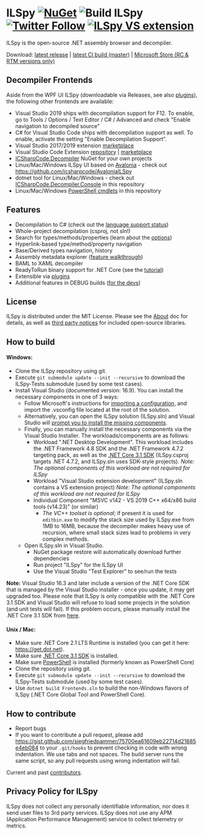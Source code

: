 # ILSpy [![NuGet](https://img.shields.io/nuget/v/ICSharpCode.Decompiler.svg)](https://nuget.org/packages/ICSharpCode.Decompiler) ![Build ILSpy](https://github.com/icsharpcode/ILSpy/workflows/Build%20ILSpy/badge.svg?branch=master) [![Twitter Follow](https://img.shields.io/twitter/follow/ILSpy.svg?label=Follow%20@ILSpy)](https://twitter.com/ilspy) [![ILSpy VS extension](https://img.shields.io/badge/VS%20Extension-ILSpy-blue.svg)](https://visualstudiogallery.msdn.microsoft.com/8ef1d688-f80c-4380-8004-2ec7f814e7de) 

ILSpy is the open-source .NET assembly browser and decompiler.

Download: [latest release](https://github.com/icsharpcode/ILSpy/releases) | [latest CI build (master)](https://github.com/icsharpcode/ILSpy/actions?query=workflow%3A%22Build+ILSpy%22+branch%3Amaster+is%3Asuccess+event%3Apush) | [Microsoft Store (RC & RTM versions only)](https://www.microsoft.com/store/apps/9MXFBKFVSQ13)

Decompiler Frontends
-------

Aside from the WPF UI ILSpy (downloadable via Releases, see also [plugins](https://github.com/icsharpcode/ILSpy/wiki/Plugins)), the following other frontends are available:

* Visual Studio 2019 ships with decompilation support for F12. To enable, go to Tools / Options / Text Editor / C# / Advanced and check "Enable navigation to decompiled source"
* C# for Visual Studio Code ships with decompilation support as well. To enable, activate the setting "Enable Decompilation Support".
* Visual Studio 2017/2019 extension [marketplace](https://marketplace.visualstudio.com/items?itemName=SharpDevelopTeam.ILSpy)
* Visual Studio Code Extension [repository](https://github.com/icsharpcode/ilspy-vscode) | [marketplace](https://marketplace.visualstudio.com/items?itemName=icsharpcode.ilspy-vscode)
* [ICSharpCode.Decompiler](https://www.nuget.org/packages/ICSharpCode.Decompiler/) NuGet for your own projects
* Linux/Mac/Windows ILSpy UI based on [Avalonia](http://www.avaloniaui.net/) - check out https://github.com/icsharpcode/AvaloniaILSpy
* dotnet tool for Linux/Mac/Windows - check out [ICSharpCode.Decompiler.Console](ICSharpCode.Decompiler.Console) in this repository
* Linux/Mac/Windows [PowerShell cmdlets](ICSharpCode.Decompiler.PowerShell) in this repository

Features
-------

 * Decompilation to C# (check out the [language support status](https://github.com/icsharpcode/ILSpy/issues/829))
 * Whole-project decompilation (csproj, not sln!)
 * Search for types/methods/properties (learn about the [options](https://github.com/icsharpcode/ILSpy/wiki/Search-Options))
 * Hyperlink-based type/method/property navigation
 * Base/Derived types navigation, history
 * Assembly metadata explorer ([feature walkthrough](https://github.com/icsharpcode/ILSpy/wiki/Metadata-Explorer))
 * BAML to XAML decompiler
 * ReadyToRun binary support for .NET Core (see the [tutorial](https://github.com/icsharpcode/ILSpy/wiki/ILSpy.ReadyToRun))
 * Extensible via [plugins](https://github.com/icsharpcode/ILSpy/wiki/Plugins)
 * Additional features in DEBUG builds ([for the devs](https://github.com/icsharpcode/ILSpy/wiki/Additional-Features-in-DEBUG-Builds))

License
-------

ILSpy is distributed under the MIT License. Please see the [About](doc/ILSpyAboutPage.txt) doc for details, 
as well as [third party notices](doc/third-party-notices.txt) for included open-source libraries.

How to build
------------

#### Windows:

- Clone the ILSpy repository using git.
- Execute `git submodule update --init --recursive` to download the ILSpy-Tests submodule (used by some test cases).
- Install Visual Studio (documented version: 16.9). You can install the necessary components in one of 3 ways:
  - Follow Microsoft's instructions for [importing a configuration](https://docs.microsoft.com/en-us/visualstudio/install/import-export-installation-configurations?view=vs-2019#import-a-configuration), and import the .vsconfig file located at the root of the solution.
  - Alternatively, you can open the ILSpy solution (ILSpy.sln) and Visual Studio will [prompt you to install the missing components](https://docs.microsoft.com/en-us/visualstudio/install/import-export-installation-configurations?view=vs-2019#automatically-install-missing-components).
  - Finally, you can manually install the necessary components via the Visual Studio Installer. The workloads/components are as follows:
    - Workload ".NET Desktop Development". This workload includes the .NET Framework 4.8 SDK and the .NET Framework 4.7.2 targeting pack, as well as the [.NET Core 3.1 SDK](https://dotnet.microsoft.com/download/dotnet-core/3.1) (ILSpy.csproj targets .NET 4.7.2, and ILSpy.sln uses SDK-style projects). _Note: The optional components of this workload are not required for ILSpy_
    - Workload "Visual Studio extension development" (ILSpy.sln contains a VS extension project) _Note: The optional components of this workload are not required for ILSpy_
    - Individual Component "MSVC v142 - VS 2019 C++ x64/x86 build tools (v14.23)" (or similar)
      - _The VC++ toolset is optional_; if present it is used for `editbin.exe` to modify the stack size used by ILSpy.exe from 1MB to 16MB, because the decompiler makes heavy use of recursion, where small stack sizes lead to problems in very complex methods.
  - Open ILSpy.sln in Visual Studio.
    - NuGet package restore will automatically download further dependencies
    - Run project "ILSpy" for the ILSpy UI
    - Use the Visual Studio "Test Explorer" to see/run the tests

**Note:** Visual Studio 16.3 and later include a version of the .NET Core SDK that is managed by the Visual Studio installer - once you update, it may get upgraded too.
Please note that ILSpy is only compatible with the .NET Core 3.1 SDK and Visual Studio will refuse to load some projects in the solution (and unit tests will fail). 
If this problem occurs, please manually install the .NET Core 3.1 SDK from [here](https://dotnet.microsoft.com/download/dotnet-core/3.1).

#### Unix / Mac:

- Make sure .NET Core 2.1 LTS Runtime is installed (you can get it here: https://get.dot.net).
- Make sure [.NET Core 3.1 SDK](https://dotnet.microsoft.com/download/dotnet-core/3.1) is installed.
- Make sure [PowerShell](https://github.com/PowerShell/PowerShell) is installed (formerly known as PowerShell Core)
- Clone the repository using git.
- Execute `git submodule update --init --recursive` to download the ILSpy-Tests submodule (used by some test cases).
- Use `dotnet build Frontends.sln` to build the non-Windows flavors of ILSpy (.NET Core Global Tool and PowerShell Core).

How to contribute
-----------------

- Report bugs
- If you want to contribute a pull request, please add https://gist.github.com/siegfriedpammer/75700ea61609eb22714d21885e4eb084 to your `.git/hooks` to prevent checking in code with wrong indentation. We use tabs and not spaces. The build server runs the same script, so any pull requests using wrong indentation will fail.

Current and past [contributors](https://github.com/icsharpcode/ILSpy/graphs/contributors).

Privacy Policy for ILSpy
------------------------

ILSpy does not collect any personally identifiable information, nor does it send user files to 3rd party services. 
ILSpy does not use any APM (Application Performance Management) service to collect telemetry or metrics.
